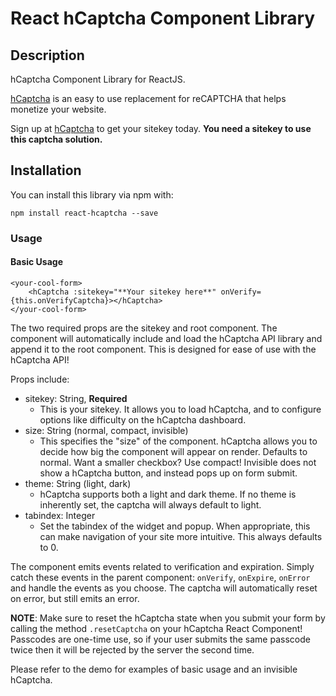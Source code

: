 # React hCaptcha Component Library

## Description
hCaptcha Component Library for ReactJS.

[hCaptcha](https://www.hcaptcha.com) is an easy to use replacement for reCAPTCHA that helps monetize your website.

Sign up at [hCaptcha](https://wwww.hcaptcha.com) to get your sitekey today. **You need a sitekey to use this captcha solution.**

## Installation
You can install this library via npm with:
```
npm install react-hcaptcha --save
```

### Usage

#### Basic Usage
```
<your-cool-form>
    <hCaptcha :sitekey="**Your sitekey here**" onVerify={this.onVerifyCaptcha}></hCaptcha>
</your-cool-form>
```

The two required props are the sitekey and root component. The component will automatically include and load the
hCaptcha API library and append it to the root component. This is designed for ease of use with the hCaptcha API!

Props include:
- sitekey: String, **Required**
    - This is your sitekey. It allows you to load hCaptcha, and to configure options like difficulty on the hCaptcha dashboard.
- size: String (normal, compact, invisible)
    - This specifies the "size" of the component. hCaptcha allows you to decide how big the component will appear on render. Defaults to normal.
      Want a smaller checkbox? Use compact! Invisible does not show a hCaptcha button, and instead pops up on form submit.
- theme: String (light, dark)
    - hCaptcha supports both a light and dark theme. If no theme is inherently set, the captcha will always default to light.
- tabindex: Integer
    - Set the tabindex of the widget and popup. When appropriate, this can make navigation of your site more intuitive. This always defaults to 0.

The component emits events related to verification and expiration. Simply catch these events in the parent component: `onVerify`, `onExpire`, `onError` and handle the events as you choose. The captcha will automatically reset on error, but still emits an error.

**NOTE**: Make sure to reset the hCaptcha state when you submit your form by calling the method `.resetCaptcha` on your hCaptcha React Component! Passcodes are one-time use, so if your user submits the same passcode twice then it will be rejected by the server the second time.

Please refer to the demo for examples of basic usage and an invisible hCaptcha.